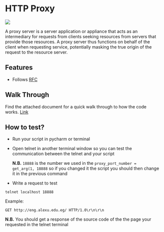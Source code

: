 # HTTP Proxy

<p>
  <img src="https://img.shields.io/pypi/status/Django.svg"/>
</p>

<p>
A proxy server is a server application or appliance that acts as an intermediary for requests from clients seeking resources from servers that provide those resources. A proxy server thus functions on behalf of the client when requesting service, potentially masking the true origin of the request to the resource server.
</p>

## Features
* Follows <a href="https://tools.ietf.org/html/rfc1350">RFC</a>

## Walk Through
Find the attached document for a quick walk through to how the code works. 
<a href="https://docs.google.com/document/d/1ZFZRGZsN0sbs4_xggHHus-NN5FrPgHk9UXxh8WmcYmQ/edit?usp=sharing">Link</a>


## How to test?
* Run your script in pycharm or terminal</li>

* Open telnet in another terminal window so you can test the communication between the telnet and your script</p>
<b>N.B.</b>  ```18888``` is the number we used in the ```proxy_port_number = get_arg(1, 18888``` so if you changed it the script you should then change it in the previous command

* Write a request to test
```
telnet localhost 18888
```
Example:
```
GET http://eng.alexu.edu.eg/ HTTP/1.0\r\n\r\n
```
<b>N.B.</b> You should get a response of the source code of the the page your requested in the telnet terminal 


